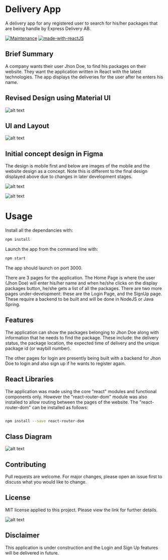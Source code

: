 # Delivery App 

A delivery app for any registered user to search for his/her packages that are being handle by Express Delivery AB.


[![Maintenance](https://img.shields.io/badge/Maintained%3F-yes-green.svg)](https://GitHub.com/Naereen/StrapDown.js/graphs/commit-activity)
[![made-with-reactJS](https://img.shields.io/badge/Made%20with-ReactJS-1f425f.svg)](https://www.java.com/en/)

## Brief Summary

A company wants their user Jhon Doe, to find his packages on their website. They want the application written in React with the latest technologies. The app displays the deliveries for the user after he enters his name.

## Revised Design using Material UI

![alt text](https://github.com/Flea00012/SDA8-delivery-app/blob/main/src/artwork/Screenshot%202020-12-07%20at%2002.03.15.png)

## UI and Layout

![alt text](https://github.com/Flea00012/SDA8-delivery-app/blob/main/src/artwork/AppUI.png)


## Initial concept design in Figma

The design is mobile first and below are images of the mobile and the website design as a concept. Note this is different to the final design displayed above due to changes in later development stages.

![alt text](https://github.com/Flea00012/SDA8-delivery-app/blob/main/src/artwork/MobileDesign.png)

![alt text](https://github.com/Flea00012/SDA8-delivery-app/blob/main/src/artwork/DesktopDesign.png)


# Usage

Install all the dependancies with:

```bash
npm install
```

Launch the app from the command line with: 

```bash
npm start
```
The app should launch on port 3000.

There are 3 pages for the application. The Home Page is where the user (Jhon Doe) will enter his/her name and when he/she clicks on the display packages button, he/she gets a list of all the packages. There are two more pages under-development: these are the Login Page, and the SignUp page. These require a backend to be built and will be done in NodeJS or Java Spring.


## Features

The application can show the packages belonging to Jhon Doe along with information that he needs to find the package. These include: the delivery status, the package location, the expected time of delivery and the unique package id (or waybill number).

The other pages for login are presently being built with a backend for Jhon Doe to login and also sign up if he wants to register again.

## React Libraries

The application was made using the core "react" modules and functional components only. However the "react-router-dom" module was also installed to allow routing between the pages of the website. The "react-router-dom" can be installed as follows:

```bash

npm install --save react-router-dom

```

## Class Diagram

![alt text](https://github.com/Flea00012/SDA8-delivery-app/blob/main/src/artwork/React%20Delivery%20App%20(2).png)

## Contributing

Pull requests are welcome. For major changes, please open an issue first to discuss what you would like to change.

## License

MIT license applied to this project. Please view the link for further details.

![alt text](https://github.com/Flea00012/JavaLoggable/blob/master/LICENSE)

## Disclaimer

This application is under construction and the Login and Sign Up features will be delivered in future.
